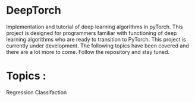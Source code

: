 # DeepTorch
Implementation and tutorial of deep learning algorithms in pyTorch. This project is designed for programmers familiar with functioning of deep learning algorithms who are ready to transition to PyTorch.
This project is currently under development. The following topics have been covered and there are a lot more to come. Follow the repository and stay tuned.

# Topics :

Regression
Classifaction

